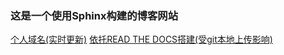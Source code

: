 ### 这是一个使用Sphinx构建的博客网站

[个人域名(实时更新)](https://www.zhangrun.space/)
[依托READ THE DOCS搭建(受git本地上传影响)](https://zhangrun-blog.readthedocs.io/en/latest/)
